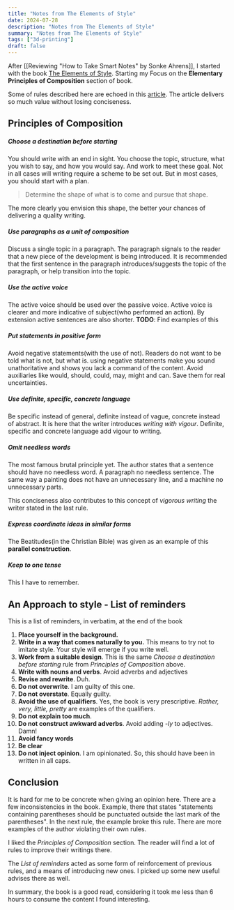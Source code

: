 ```yaml
---
title: "Notes from The Elements of Style"
date: 2024-07-28
description: "Notes from The Elements of Style"
summary: "Notes from The Elements of Style"
tags: ["3d-printing"]
draft: false
---
```


After [[Reviewing "How to Take Smart Notes" by Sonke Ahrens]], I started with the book [The Elements of Style](https://amzn.eu/d/0ct5zf7z). Starting my Focus on the **Elementary Principles of Composition** section of book.

Some of rules described here are echoed in this [article](https://evaparish.com/blog/how-i-edit?utm_source=pocket_shared). The article delivers so much value without losing conciseness.

## Principles of Composition
##### Choose a destination before starting
You should write with an end in sight. You choose the topic,  structure, what you wish to say, and how you would say. And work to meet these goal. Not in all cases will writing require a scheme to be set out. But in most cases, you should start with a plan.

> Determine the shape of what is to come and pursue that shape.

The more clearly you envision this shape, the better your chances of delivering a quality writing.

##### Use paragraphs as a unit of composition
Discuss a single topic in a paragraph. The paragraph signals to the reader that a new piece of the development is being introduced. It is recommended that the first sentence in the paragraph introduces/suggests the topic of the paragraph, or help transition into the topic.

##### Use the active voice
The active voice should be used over the passive voice. Active voice is clearer and more indicative of subject(who performed an action). By extension active sentences are also shorter. **TODO**: Find examples of this

##### Put statements in positive form
Avoid negative statements(with the use of not). Readers do not want to be told what is not, but what is. using negative statements make you sound unathoritative and shows you lack a command of the content. Avoid auxiliaries like would, should, could, may, might and can. Save them for real uncertainties.

##### Use definite, specific, concrete language
Be specific instead of general, definite instead of vague, concrete instead of abstract.
It is here that the writer introduces *writing with vigour*. Definite, specific and concrete language add vigour to writing.
##### Omit needless words
The most famous brutal principle yet. The author states that a sentence should have no needless word. A paragraph no needless sentence. The same  way a painting does not have an unnecessary line, and a machine no unnecessary parts.

This conciseness also contributes to this concept of *vigorous writing* the writer stated in the last rule.

##### Express coordinate ideas in similar forms
The Beatitudes(in the Christian Bible) was given as an example of this **parallel construction**. 

##### Keep to one tense
This I have to remember.

## An Approach to style - List of reminders
This is a list of reminders, in verbatim, at the end of the book
1. **Place yourself in the background.**
2. **Write in a way that comes naturally to you.** This means to try not to imitate style. Your style will emerge if you write well.
3. **Work from a suitable design**. This is the same *Choose a destination before starting* rule from *Principles of Composition* above.
4. **Write with nouns and verbs**. Avoid adverbs and adjectives
5. **Revise and rewrite**. Duh.
6. **Do not overwrite**. I am guilty of this one.
7. **Do not overstate**. Equally guilty.
8. **Avoid the use of qualifiers**. Yes, the book is very prescriptive. *Rather, very, little, pretty* are examples of the qualifiers.
9. **Do not explain too much**.
10. **Do not construct awkward adverbs**. Avoid adding *-ly* to adjectives. Damn!
11. **Avoid fancy words**
12. **Be clear**
13. **Do not inject opinion**. I am opinionated. So, this should have been in written in all caps.

## Conclusion
It is hard for me to be concrete when giving an opinion here. There are a few inconsistencies in the book. Example, there that states "statements containing parentheses should be punctuated outside the last mark of the parentheses". In the next rule, the example broke this rule. There are more examples of the author violating their own rules.

I liked the *Principles of Composition* section. The reader will find a lot of rules to improve their writings there.

The *List of reminders* acted as some form of reinforcement of previous rules, and a means of introducing new ones. I picked up some new useful advises there as well.

In summary, the book is a good read, considering it took me less than 6 hours to consume the content I found interesting.
